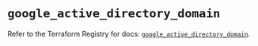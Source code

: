 # `google_active_directory_domain`

Refer to the Terraform Registry for docs: [`google_active_directory_domain`](https://registry.terraform.io/providers/hashicorp/google/5.19.0/docs/resources/active_directory_domain).
